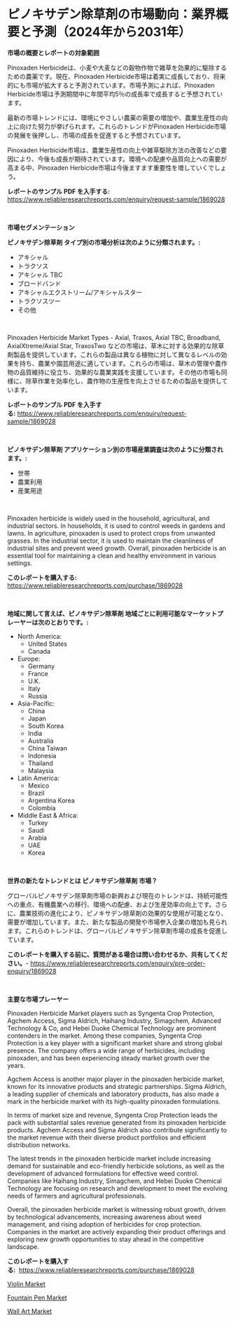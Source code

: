 <p><h1>ピノキサデン除草剤の市場動向：業界概要と予測（2024年から2031年）</h1></p><p><strong>市場の概要とレポートの対象範囲</strong></p>
<p><p>Pinoxaden Herbicideは、小麦や大麦などの穀物作物で雑草を効果的に駆除するための農薬です。現在、Pinoxaden Herbicide市場は着実に成長しており、将来的にも市場が拡大すると予測されています。市場予測によれば、Pinoxaden Herbicide市場は予測期間中に年間平均5％の成長率で成長すると予想されています。</p><p>最新の市場トレンドには、環境にやさしい農薬の需要の増加や、農業生産性の向上に向けた努力が挙げられます。これらのトレンドがPinoxaden Herbicide市場の発展を後押しし、市場の成長を促進すると予想されています。</p><p>Pinoxaden Herbicide市場は、農業生産性の向上や雑草駆除方法の改善などの要因により、今後も成長が期待されています。環境への配慮や品質向上への需要が高まる中、Pinoxaden Herbicide市場は今後ますます重要性を増していくでしょう。</p></p>
<p><strong>レポートのサンプル PDF を入手する:</strong> <a href="https://www.reliableresearchreports.com/enquiry/request-sample/1869028">https://www.reliableresearchreports.com/enquiry/request-sample/1869028</a></p>
<p>&nbsp;</p>
<p><strong>市場セグメンテーション</strong></p>
<p><strong>ピノキサデン除草剤 タイプ別の市場分析は次のように分類されます。:</strong></p>
<p><ul><li>アキシャル</li><li>トラクソス</li><li>アキシャル TBC</li><li>ブロードバンド</li><li>アキシャルエクストリーム/アキシャルスター</li><li>トラクソスツー</li><li>その他</li></ul></p>
<p>&nbsp;</p>
<p><p>Pinoxaden Herbicide Market Types - Axial, Traxos, Axial TBC, Broadband, AxialXtreme/Axial Star, TraxosTwo などの市場は、草木に対する効果的な除草剤製品を提供しています。これらの製品は異なる植物に対して異なるレベルの効果を持ち、農業や園芸用途に適しています。これらの市場は、草木の管理や農作物の品質維持に役立ち、効果的な農業実践を支援しています。その他の市場も同様に、除草作業を効率化し、農作物の生産性を向上させるための製品を提供しています。</p></p>
<p><strong>レポートのサンプル PDF を入手する:</strong>&nbsp;<a href="https://www.reliableresearchreports.com/enquiry/request-sample/1869028">https://www.reliableresearchreports.com/enquiry/request-sample/1869028</a></p>
<p>&nbsp;</p>
<p><strong> ピノキサデン除草剤 アプリケーション別の市場産業調査は次のように分類されます。:</strong></p>
<p><ul><li>世帯</li><li>農業利用</li><li>産業用途</li></ul></p>
<p>&nbsp;</p>
<p><p>Pinoxaden herbicide is widely used in the household, agricultural, and industrial sectors. In households, it is used to control weeds in gardens and lawns. In agriculture, pinoxaden is used to protect crops from unwanted grasses. In the industrial sector, it is used to maintain the cleanliness of industrial sites and prevent weed growth. Overall, pinoxaden herbicide is an essential tool for maintaining a clean and healthy environment in various settings.</p></p>
<p><strong>このレポートを購入する:</strong>&nbsp; <a href="https://www.reliableresearchreports.com/purchase/1869028">https://www.reliableresearchreports.com/purchase/1869028</a></p>
<p>&nbsp;</p>
<p><strong>地域に関して言えば、ピノキサデン除草剤 地域ごとに利用可能なマーケットプレーヤーは次のとおりです。:</strong></p>
<p><ul>
    <li>
        North America:
        <ul>
            <li>United States</li>
            <li>Canada</li>
        </ul>
    </li>
    <li>
        Europe:
        <ul>
            <li>Germany</li>
            <li>France</li>
            <li>U.K.</li>
            <li>Italy</li>
            <li>Russia</li>
        </ul>
    </li>
    <li>
        Asia-Pacific:
        <ul>
            <li>China</li>
            <li>Japan</li>
            <li>South Korea</li>
            <li>India</li>
            <li>Australia</li>
            <li>China Taiwan</li>
            <li>Indonesia</li>
            <li>Thailand</li>
            <li>Malaysia</li>
        </ul>
    </li>
    <li>
        Latin America:
        <ul>
            <li>Mexico</li>
            <li>Brazil</li>
            <li>Argentina Korea</li>
            <li>Colombia</li>
        </ul>
    </li>
    <li>
        Middle East & Africa:
        <ul>
            <li>Turkey</li>
            <li>Saudi</li>
            <li>Arabia</li>
            <li>UAE</li>
            <li>Korea</li>
        </ul>
    </li>
    </ul></p>
<p>&nbsp;</p>
<p><strong>世界の新たなトレンドとは ピノキサデン除草剤 市場？</strong></p>
<p><p>グローバルピノキサデン除草剤市場の新興および現在のトレンドは、持続可能性への重点、有機農業への移行、環境への配慮、および生産効率の向上です。さらに、農業技術の進化により、ピノキサデン除草剤の効果的な使用が可能となり、需要が増加しています。また、新たな製品の開発や市場参入企業の増加も見られます。これらのトレンドは、グローバルピノキサデン除草剤市場の成長を促進しています。</p></p>
<p><strong>このレポートを購入する前に、質問がある場合は問い合わせるか、共有してください。</strong>- <a href="https://www.reliableresearchreports.com/enquiry/pre-order-enquiry/1869028">https://www.reliableresearchreports.com/enquiry/pre-order-enquiry/1869028</a></p>
<p>&nbsp;</p>
<p><strong>主要な市場プレーヤー</strong></p>
<p><p>Pinoxaden Herbicide Market players such as Syngenta Crop Protection, Agchem Access, Sigma Aldrich, Haihang Industry, Simagchem, Advanced Technology & Co, and Hebei Duoke Chemical Technology are prominent contenders in the market. Among these companies, Syngenta Crop Protection is a key player with a significant market share and strong global presence. The company offers a wide range of herbicides, including pinoxaden, and has been experiencing steady market growth over the years.</p><p>Agchem Access is another major player in the pinoxaden herbicide market, known for its innovative products and strategic partnerships. Sigma Aldrich, a leading supplier of chemicals and laboratory products, has also made a mark in the herbicide market with its high-quality pinoxaden formulations.</p><p>In terms of market size and revenue, Syngenta Crop Protection leads the pack with substantial sales revenue generated from its pinoxaden herbicide products. Agchem Access and Sigma Aldrich also contribute significantly to the market revenue with their diverse product portfolios and efficient distribution networks.</p><p>The latest trends in the pinoxaden herbicide market include increasing demand for sustainable and eco-friendly herbicide solutions, as well as the development of advanced formulations for effective weed control. Companies like Haihang Industry, Simagchem, and Hebei Duoke Chemical Technology are focusing on research and development to meet the evolving needs of farmers and agricultural professionals.</p><p>Overall, the pinoxaden herbicide market is witnessing robust growth, driven by technological advancements, increasing awareness about weed management, and rising adoption of herbicides for crop protection. Companies in the market are actively expanding their product offerings and exploring new growth opportunities to stay ahead in the competitive landscape.</p></p>
<p><strong>このレポートを購入する:</strong>&nbsp;&nbsp;<a href="https://www.reliableresearchreports.com/purchase/1869028">https://www.reliableresearchreports.com/purchase/1869028</a></p>
<p><p><a href="https://github.com/dx0328/Market-Research-Report-List-1/blob/main/violin-market.md">Violin Market</a></p><p><a href="https://github.com/juancolorado15/Market-Research-Report-List-1/blob/main/fountain-pen-market.md">Fountain Pen Market</a></p><p><a href="https://github.com/Glendatilghmankmgz0rbhwpy/Market-Research-Report-List-1/blob/main/wall-art-market.md">Wall Art Market</a></p></p>